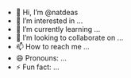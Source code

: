 - 👋 Hi, I’m @natdeas
- 👀 I’m interested in ...
- 🌱 I’m currently learning ...
- 💞️ I’m looking to collaborate on ...
- 📫 How to reach me ...
- 😄 Pronouns: ...
- ⚡ Fun fact: ...

<!---
natdeas/natdeas is a ✨ special ✨ repository because its `README.md` (this file) appears on your GitHub profile.
You can click the Preview link to take a look at your changes.
--->
